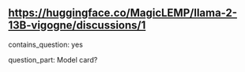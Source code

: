 ## https://huggingface.co/MagicLEMP/llama-2-13B-vigogne/discussions/1

contains_question: yes

question_part: Model card?